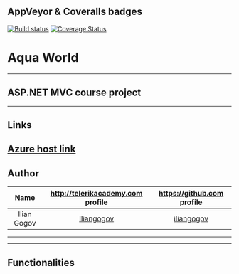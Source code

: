 ## AppVeyor & Coveralls badges
[![Build status](https://ci.appveyor.com/api/projects/status/k4b81dhasqmclpo2/branch/master?svg=true)](https://ci.appveyor.com/project/iliangogov/aquaworld/branch/master)
[![Coverage Status](https://coveralls.io/repos/github/AquaWorld/AquaWorld/badge.svg?branch=master)](https://coveralls.io/github/AquaWorld/AquaWorld?branch=master)
# Aqua World
-----------------------------------------------------------------------------------------------------------------------

## ASP.NET MVC course project

-----------------------------------------------------------------------------------------------------------------------

## Links

[Azure host link](http://aquaworld.azurewebsites.net)
-----------------------------------------------------------------------------------------------------------------------

## Author

|Name           | http://telerikacademy.com profile                        |https://github.com profile                |
|:-------------:|:--------------------------------------------------------:|:----------------------------------------:|
|Ilian Gogov    |[Iliangogov](https://telerikacademy.com/Users/Iliangogov) |[iliangogov](https://github.com/iliangogov)|


-----------------------------------------------------------------------------------------------------------------------



-----------------------------------------------------------------------------------------------------------------------

## Functionalities
